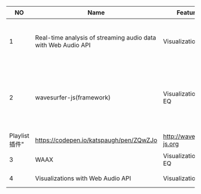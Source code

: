 ﻿|NO|Name|Features|DESC|Samples|详解|
|-|-|-|-|-|-|
|1|Real-time analysis of streaming audio data with Web Audio API|Visualizations |使用audio做的最简单的例子，实现了音频的Visualizations ||http://ianreah.com/2013/02/28/Real-time-analysis-of-streaming-audio-data-with-Web-Audio-API.html
2|wavesurfer-js(framework)|Visualizations & EQ|"使用Web Audio and Canvas。功能较多，提供Regions Timeline Microphone Minimap
Playlist插件"|https://codepen.io/katspaugh/pen/ZQwZJo|http://wavesurfer-js.org
3|WAAX|Visualizations & EQ|提供UI，各类组件|http://hoch.github.io/WAAX/waax/examples/noise/|http://hoch.github.io/WAAX/
4|Visualizations with Web Audio API|Visualizations ||https://mdn.github.io/voice-change-o-matic/|https://developer.mozilla.org/en-US/docs/Web/API/Web_Audio_API/Visualizations_with_Web_Audio_API|